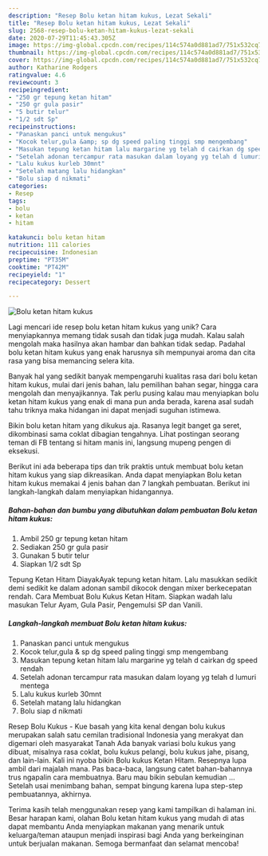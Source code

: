 ```yaml
---
description: "Resep Bolu ketan hitam kukus, Lezat Sekali"
title: "Resep Bolu ketan hitam kukus, Lezat Sekali"
slug: 2568-resep-bolu-ketan-hitam-kukus-lezat-sekali
date: 2020-07-29T11:45:43.305Z
image: https://img-global.cpcdn.com/recipes/114c574a0d881ad7/751x532cq70/bolu-ketan-hitam-kukus-foto-resep-utama.jpg
thumbnail: https://img-global.cpcdn.com/recipes/114c574a0d881ad7/751x532cq70/bolu-ketan-hitam-kukus-foto-resep-utama.jpg
cover: https://img-global.cpcdn.com/recipes/114c574a0d881ad7/751x532cq70/bolu-ketan-hitam-kukus-foto-resep-utama.jpg
author: Katharine Rodgers
ratingvalue: 4.6
reviewcount: 3
recipeingredient:
- "250 gr tepung ketan hitam"
- "250 gr gula pasir"
- "5 butir telur"
- "1/2 sdt Sp"
recipeinstructions:
- "Panaskan panci untuk mengukus"
- "Kocok telur,gula &amp; sp dg speed paling tinggi smp mengembang"
- "Masukan tepung ketan hitam lalu margarine yg telah d cairkan dg speed rendah"
- "Setelah adonan tercampur rata masukan dalam loyang yg telah d lumuri mentega"
- "Lalu kukus kurleb 30mnt"
- "Setelah matang lalu hidangkan"
- "Bolu siap d nikmati"
categories:
- Resep
tags:
- bolu
- ketan
- hitam

katakunci: bolu ketan hitam 
nutrition: 111 calories
recipecuisine: Indonesian
preptime: "PT35M"
cooktime: "PT42M"
recipeyield: "1"
recipecategory: Dessert

---
```



![Bolu ketan hitam kukus](https://img-global.cpcdn.com/recipes/114c574a0d881ad7/751x532cq70/bolu-ketan-hitam-kukus-foto-resep-utama.jpg)

Lagi mencari ide resep bolu ketan hitam kukus yang unik? Cara menyiapkannya memang tidak susah dan tidak juga mudah. Kalau salah mengolah maka hasilnya akan hambar dan bahkan tidak sedap. Padahal bolu ketan hitam kukus yang enak harusnya sih mempunyai aroma dan cita rasa yang bisa memancing selera kita.

Banyak hal yang sedikit banyak mempengaruhi kualitas rasa dari bolu ketan hitam kukus, mulai dari jenis bahan, lalu pemilihan bahan segar, hingga cara mengolah dan menyajikannya. Tak perlu pusing kalau mau menyiapkan bolu ketan hitam kukus yang enak di mana pun anda berada, karena asal sudah tahu triknya maka hidangan ini dapat menjadi suguhan istimewa.

Bikin bolu ketan hitam yang dikukus aja. Rasanya legit banget ga seret, dikombinasi sama coklat dibagian tengahnya. Lihat postingan seorang teman di FB tentang si hitam manis ini, langsung mupeng pengen di eksekusi.


Berikut ini ada beberapa tips dan trik praktis untuk membuat bolu ketan hitam kukus yang siap dikreasikan. Anda dapat menyiapkan Bolu ketan hitam kukus memakai 4 jenis bahan dan 7 langkah pembuatan. Berikut ini langkah-langkah dalam menyiapkan hidangannya.

<!--inarticleads1-->

##### Bahan-bahan dan bumbu yang dibutuhkan dalam pembuatan Bolu ketan hitam kukus:

1. Ambil 250 gr tepung ketan hitam
1. Sediakan 250 gr gula pasir
1. Gunakan 5 butir telur
1. Siapkan 1/2 sdt Sp


Tepung Ketan Hitam DiayakAyak tepung ketan hitam. Lalu masukkan sedikit demi sedikit ke dalam adonan sambil dikocok dengan mixer berkecepatan rendah. Cara Membuat Bolu Kukus Ketan Hitam. Siapkan wadah lalu masukan Telur Ayam, Gula Pasir, Pengemulsi SP dan Vanili. 

<!--inarticleads2-->

##### Langkah-langkah membuat Bolu ketan hitam kukus:

1. Panaskan panci untuk mengukus
1. Kocok telur,gula &amp; sp dg speed paling tinggi smp mengembang
1. Masukan tepung ketan hitam lalu margarine yg telah d cairkan dg speed rendah
1. Setelah adonan tercampur rata masukan dalam loyang yg telah d lumuri mentega
1. Lalu kukus kurleb 30mnt
1. Setelah matang lalu hidangkan
1. Bolu siap d nikmati


Resep Bolu Kukus - Kue basah yang kita kenal dengan bolu kukus merupakan salah satu cemilan tradisional Indonesia yang merakyat dan digemari oleh masyarakat Tanah Ada banyak variasi bolu kukus yang dibuat, misalnya rasa coklat, bolu kukus pelangi, bolu kukus jahe, pisang, dan lain-lain. Kali ini nyoba bikin Bolu kukus Ketan Hitam. Resepnya lupa ambil dari majalah mana. Pas baca-baca, langsung catet bahan-bahannya trus ngapalin cara membuatnya. Baru mau bikin sebulan kemudian … Setelah usai menimbang bahan, sempat bingung karena lupa step-step pembuatannya, akhirnya. 

Terima kasih telah menggunakan resep yang kami tampilkan di halaman ini. Besar harapan kami, olahan Bolu ketan hitam kukus yang mudah di atas dapat membantu Anda menyiapkan makanan yang menarik untuk keluarga/teman ataupun menjadi inspirasi bagi Anda yang berkeinginan untuk berjualan makanan. Semoga bermanfaat dan selamat mencoba!
